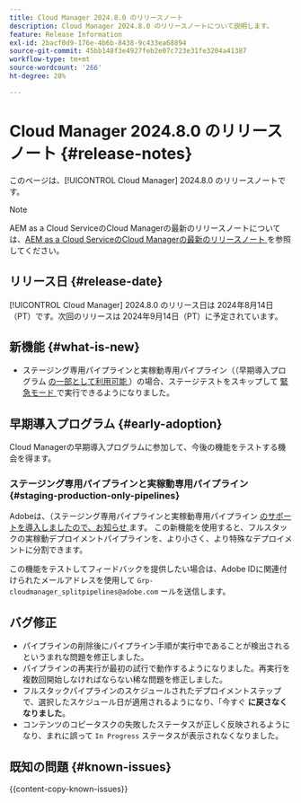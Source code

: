 ```yaml
---
title: Cloud Manager 2024.8.0 のリリースノート
description: Cloud Manager 2024.8.0 のリリースノートについて説明します。
feature: Release Information
exl-id: 2bacf0d9-176e-4b6b-8438-9c433ea68894
source-git-commit: 45bb148f3e4927feb2e07c723e31fe3204a41387
workflow-type: tm+mt
source-wordcount: '266'
ht-degree: 28%

---
```


# Cloud Manager 2024.8.0 のリリースノート {#release-notes}

このページは、[!UICONTROL Cloud Manager] 2024.8.0 のリリースノートです。

>[!NOTE]
>
>AEM as a Cloud ServiceのCloud Managerの最新のリリースノートについては、[AEM as a Cloud ServiceのCloud Managerの最新のリリースノート ](https://experienceleague.adobe.com/ja/docs/experience-manager-cloud-service/content/release-notes/cloud-manager/current) を参照してください。

## リリース日 {#release-date}

[!UICONTROL Cloud Manager] 2024.8.0 のリリース日は 2024年8月14日（PT）です。次回のリリースは 2024年9月14日（PT）に予定されています。

## 新機能 {#what-is-new}

* ステージング専用パイプラインと実稼動専用パイプライン（（早期導入プログラム [ の一部として利用可能 ](#staging-production-only-pipelines)）の場合、ステージテストをスキップして [ 緊急モード ](/help/using/stage-prod-only.md#emergency-mode) で実行できるようになりました。

## 早期導入プログラム {#early-adoption}

Cloud Managerの早期導入プログラムに参加して、今後の機能をテストする機会を得ます。

### ステージング専用パイプラインと実稼動専用パイプライン {#staging-production-only-pipelines}

Adobeは、（ステージング専用パイプラインと実稼動専用パイプライン [ のサポートを導入しましたので、お知らせ ](/help/using/stage-prod-only.md) ます。 この新機能を使用すると、フルスタックの実稼動デプロイメントパイプラインを、より小さく、より特殊なデプロイメントに分割できます。

この機能をテストしてフィードバックを提供したい場合は、Adobe IDに関連付けられたメールアドレスを使用して `Grp-cloudmanager_splitpipelines@adobe.com` ールを送信します。

## バグ修正

* パイプラインの削除後にパイプライン手順が実行中であることが検出されるというまれな問題を修正しました。
* パイプラインの再実行が最初の試行で動作するようになりました。再実行を複数回開始しなければならない稀な問題を修正しました。
* フルスタックパイプラインのスケジュールされたデプロイメントステップで、選択したスケジュール日が適用されるようになり、「今すぐ **に戻さなくなりました**。
* コンテンツのコピータスクの失敗したステータスが正しく反映されるようになり、まれに誤って `In Progress` ステータスが表示されなくなりました。

## 既知の問題 {#known-issues}

{{content-copy-known-issues}}
